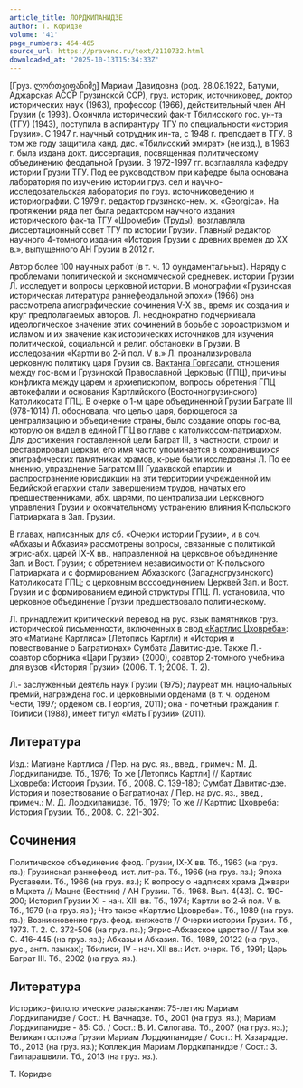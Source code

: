 ```yaml
---
article_title: ЛОРДКИПАНИДЗЕ
author: Т. Коридзе
volume: '41'
page_numbers: 464-465
source_url: https://pravenc.ru/text/2110732.html
downloaded_at: '2025-10-13T15:34:33Z'
---
```


[Груз. ლორთკიფანიმე] Мариам Давидовна (род. 28.08.1922, Батуми, Аджарская АССР Грузинской ССР), груз. историк, источниковед, доктор исторических наук (1963), профессор (1966), действительный член АН Грузии (с 1993). Окончила исторический фак-т Тбилисского гос. ун-та (ТГУ) (1943), поступила в аспирантуру ТГУ по специальности «история Грузии». С 1947 г. научный сотрудник ин-та, с 1948 г. преподает в ТГУ. В том же году защитила канд. дис. «Тбилисский эмират» (не изд.), в 1963 г. была издана докт. диссертация, посвященная политическому объединению феодальной Грузии. В 1972-1997 гг. возглавляла кафедру истории Грузии ТГУ. Под ее руководством при кафедре была основана лаборатория по изучению истории груз. сел и научно-исследовательская лаборатория по груз. источниковедению и историографии. С 1979 г. редактор грузинско-нем. ж. «Georgica». На протяжении ряда лет была редактором научного издания исторического фак-та ТГУ «Шромеби» (Труды), возглавляла диссертационный совет ТГУ по истории Грузии. Главный редактор научного 4-томного издания «История Грузии с древних времен до XX в.», выпущенного АН Грузии в 2012 г.

Автор более 100 научных работ (в т. ч. 10 фундаментальных). Наряду с проблемами политической и экономической средневек. истории Грузии Л. исследует и вопросы церковной истории. В монографии «Грузинская историческая литература раннефеодальной эпохи» (1966) она рассмотрела агиографические сочинения V-X вв., время их создания и круг предполагаемых авторов. Л. неоднократно подчеркивала идеологическое значение этих сочинений в борьбе с зороастризмом и исламом и их значение как исторических источников для изучения политической, социальной и религ. обстановки в Грузии. В исследовании «Картли во 2-й пол. V в.» Л. проанализировала церковную политику царя Грузии св. [Вахтанга Горгасали](<https://pravenc.ru/text/Вахтанг Горгасали.html>), отношения между гос-вом и Грузинской Православной Церковью (ГПЦ), причины конфликта между царем и архиепископом, вопросы обретения ГПЦ автокефалии и основания Картлийского (Восточногрузинского) Католикосата ГПЦ. В очерке о 1-м царе объединенной Грузии Баграте III (978-1014) Л. обосновала, что целью царя, борющегося за централизацию и объединение страны, было создание опоры гос-ва, которую он видел в единой ГПЦ во главе с католикосом-патриархом. Для достижения поставленной цели Баграт III, в частности, строил и реставрировал церкви, его имя часто упоминается в сохранившихся эпиграфических памятниках храмов, к-рые были исследованы Л. По ее мнению, упразднение Багратом III Гудаквской епархии и распространение юрисдикции на эти территории учрежденной им Бедийской епархии стали завершением трудов, начатых его предшественниками, абх. царями, по централизации церковного управления Грузии и окончательному устранению влияния К-польского Патриархата в Зап. Грузии.

В главах, написанных для сб. «Очерки истории Грузии», и в соч. «Абхазы и Абхазия» рассмотрены вопросы, связанные с политикой эгрис-абх. царей IX-X вв., направленной на церковное объединение Зап. и Вост. Грузии; с обретением независимости от К-польского Патриархата и с формированием Абхазского (Западногрузинского) Католикосата ГПЦ; с церковным воссоединением Церквей Зап. и Вост. Грузии и с формированием единой структуры ГПЦ. Л. установила, что церковное объединение Грузии предшествовало политическому.

Л. принадлежит критический перевод на рус. язык памятников груз. исторической письменности, включенных в свод [«Картлис Цховреба»](<https://pravenc.ru/text/ Картлис Цховреба .html>): это «Матиане Картлиса» (Летопись Картли) и «История и повествование о Багратионах» Сумбата Давитис-дзе. Также Л.- соавтор сборника «Цари Грузии» (2000), соавтор 2-томного учебника для вузов «История Грузии» (2006. Т. 1; 2008. Т. 2).

Л.- заслуженный деятель наук Грузии (1975); лауреат мн. национальных премий, награждена гос. и церковными орденами (в т. ч. орденом Чести, 1997; орденом св. Георгия, 2011); она - почетный гражданин г. Тбилиси (1988), имеет титул «Мать Грузии» (2011).

## Литература

Изд.: Матиане Картлиса / Пер. на рус. яз., введ., примеч.: М. Д. Лордкипанидзе. Тб., 1976; То же [Летопись Картли] // Картлис Цховреба: История Грузии. Тб., 2008. С. 139-180; Сумбат Давитис-дзе. История и повествование о Багратионах / Пер. на рус. яз., введ., примеч.: М. Д. Лордкипанидзе. Тб., 1979; То же // Картлис Цховреба: История Грузии. Тб., 2008. С. 221-302.

## Сочинения

Политическое объединение феод. Грузии, IX-X вв. Тб., 1963 (на груз. яз.); Грузинская раннефеод. ист. лит-ра. Тб., 1966 (на груз. яз.); Эпоха Руставели. Тб., 1966 (на груз. яз.); К вопросу о надписях храма Джвари в Мцхета // Мацне (Вестник) / АН Грузии. Тб., 1968. Вып. 4(43). С. 190-200; История Грузии XI - нач. XIII вв. Тб., 1974; Картли во 2-й пол. V в. Тб., 1979 (на груз. яз.); Что такое «Картлис Цховреба». Тб., 1989 (на груз. яз.); Возникновение груз. феод. княжеств // Очерки истории Грузии. Тб., 1973. Т. 2. С. 372-506 (на груз. яз.); Эгрис-Абхазское царство // Там же. С. 416-445 (на груз. яз.); Абхазы и Абхазия. Тб., 1989, 20122 (на груз., рус., англ. языках); Тбилиси, IV - нач. XII вв.: Ист. очерк. Тб., 1991; Царь Баграт III. Тб., 2002 (на груз. яз.).

## Литература

Историко-филологические разыскания: 75-летию Мариам Лордкипанидзе / Сост.: Н. Вачнадзе. Тб., 2001 (на груз. яз.); Мариам Лордкипанидзе - 85: Сб. / Сост.: В. И. Силогава. Тб., 2007 (на груз. яз.); Великая госпожа Грузии Мариам Лордкипанидзе / Сост.: Н. Хазарадзе. Тб., 2013 (на груз. яз.); Коллекция Мариам Лордкипанидзе / Сост.: З. Гаипарашвили. Тб., 2013 (на груз. яз.).

Т. Коридзе
